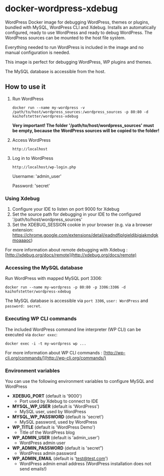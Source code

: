 # docker-wordpress-xdebug
WordPress Docker image for debugging WordPress, themes or plugins, bundled with MySQL, WordPress CLI and Xdebug. Installs an automatically configured, ready to use WordPress and ready to debug WordPress. The WordPress sources can be mounted to the host file system.

Everything needed to run WordPress is included in the image and no manual configuration is needed. 

This image is perfect for debugging WordPress, WP plugins and themes.

The MySQL database is accessible from the host. 

## How to use it
1. Run WordPress

    ```
    docker run --name my-wordpress -v /path/to/host/wordpress_sources:/wordpress_sources -p 80:80 -d kaihofstetter/wordpress-xdebug
    ```
    
    **Very important!
    The folder '/path/to/host/wordpress_sources' must be empty, because the WordPress sources will be copied to the folder!**
2. Access WordPress

    ```
    http://localhost
    ```

2. Log in to WordPress

    ```
    http://localhost/wp-login.php
    ```

    Username: 'admin_user'
    
    Password: 'secret'

### Using Xdebug
 1. Configure your IDE to listen on port 9000 for Xdebug
 2. Set the source path for debugging in your IDE to the configured '/path/to/host/wordpress_sources'
 3. Set the XDEBUG_SESSION cookie in your browser (e.g. via a browser extension:  https://chrome.google.com/extensions/detail/eadndfjplgieldjbigjakmdgkmoaaaoc)

For more information about remote debugging with Xdebug : [http://xdebug.org/docs/remote](http://xdebug.org/docs/remote)

### Accessing the MySQL database
Run WordPress with mapped MySQL port 3306:

```
docker run --name my-wordpress -p 80:80 -p 3306:3306 -d kaihofstetter/wordpress-xdebug
```

The MySQL database is accessible via ```port 3306```, ```user: WordPress``` and ```password: secret```.

### Executing WP CLI commands
The included WordPress command line interpreter (WP CLI) can be executed via ```docker exec```:

``` 
docker exec -i -t my-wordpress wp ...
```

For more information about WP CLI commands : [http://wp-cli.org/commands/](http://wp-cli.org/commands/)

###  Environment variables
You can use the following environment variables to configure MySQL and WordPress

* **XDEBUG_PORT** (default is '9000')
  * Port used by Xdebug to connect to IDE 
* **MYSQL_WP_USER** (default is 'WordPress')
  * MySQL user, used by WordPress
* **MYSQL_WP_PASSWORD** (default is 'secret')
  * MySQL password, used by WordPress
* **WP_TITLE** (default is 'WordPress Demo')
  * Title of the WordPress blog
* **WP_ADMIN_USER** (default is 'admin_user')
  * WordPress admin user
* **WP_ADMIN_PASSWORD** (default is 'secret”)
  * WordPress admin password
* **WP_ADMIN_EMAIL** (default is 'test@test.com')
  * WordPress admin email address (WordPress installation does not send emails!)

